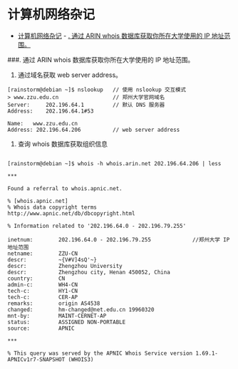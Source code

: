 # 计算机网络杂记

<!-- TOC -->

- [计算机网络杂记](#计算机网络杂记)
        - [. 通过 ARIN whois 数据库获取你所在大学使用的 IP 地址范围。](#-通过-arin-whois-数据库获取你所在大学使用的-ip-地址范围)

<!-- /TOC -->

###. 通过 ARIN whois 数据库获取你所在大学使用的 IP 地址范围。

1. 通过域名获取 web server address。

```
[rainstorm@debian ~]$ nslookup   // 使用 nslookup 交互模式
> www.zzu.edu.cn                 // 郑州大学官网域名
Server:		202.196.64.1         // 默认 DNS 服务器
Address:	202.196.64.1#53

Name:	www.zzu.edu.cn
Address: 202.196.64.206          // web server address

```

1. 查询 whois 数据库获取组织信息

```

[rainstorm@debian ~]$ whois -h whois.arin.net 202.196.64.206 | less

***

Found a referral to whois.apnic.net.

% [whois.apnic.net]
% Whois data copyright terms    http://www.apnic.net/db/dbcopyright.html

% Information related to '202.196.64.0 - 202.196.79.255'

inetnum:        202.196.64.0 - 202.196.79.255             //郑州大学 IP 地址范围
netname:        ZZU-CN
descr:          ~{V#V]4sQ'~}
descr:          Zhengzhou University
descr:          Zhengzhou city, Henan 450052, China
country:        CN
admin-c:        WH4-CN
tech-c:         HY1-CN
tech-c:         CER-AP
remarks:        origin AS4538
changed:        hm-changed@net.edu.cn 19960320
mnt-by:         MAINT-CERNET-AP
status:         ASSIGNED NON-PORTABLE
source:         APNIC

***

% This query was served by the APNIC Whois Service version 1.69.1-APNICv1r7-SNAPSHOT (WHOIS3)



```


